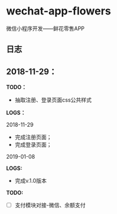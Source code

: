 # wechat-app-flowers
微信小程序开发——鲜花零售APP

## 日志
2018-11-29：
---

**TODO：**

* 抽取注册、登录页面css公共样式 

**LOGS：**

2018-11-29

* 完成注册页面；
* 完成登录页面；

2019-01-08

**LOGS:**

* 完成v.1.0版本

**TODO:**

* [ ] 支付模块对接-微信、余额支付

